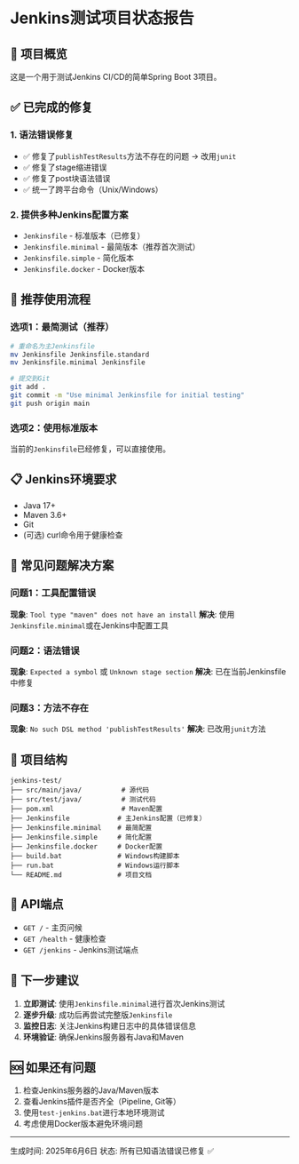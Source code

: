 # Jenkins测试项目状态报告

## 🎯 项目概览
这是一个用于测试Jenkins CI/CD的简单Spring Boot 3项目。

## ✅ 已完成的修复

### 1. 语法错误修复
- ✅ 修复了`publishTestResults`方法不存在的问题 → 改用`junit`
- ✅ 修复了stage缩进错误
- ✅ 修复了post块语法错误
- ✅ 统一了跨平台命令（Unix/Windows）

### 2. 提供多种Jenkins配置方案
- `Jenkinsfile` - 标准版本（已修复）
- `Jenkinsfile.minimal` - 最简版本（推荐首次测试）
- `Jenkinsfile.simple` - 简化版本
- `Jenkinsfile.docker` - Docker版本

## 🚀 推荐使用流程

### 选项1：最简测试（推荐）
```bash
# 重命名为主Jenkinsfile
mv Jenkinsfile Jenkinsfile.standard
mv Jenkinsfile.minimal Jenkinsfile

# 提交到Git
git add .
git commit -m "Use minimal Jenkinsfile for initial testing"
git push origin main
```

### 选项2：使用标准版本
当前的`Jenkinsfile`已经修复，可以直接使用。

## 📋 Jenkins环境要求
- Java 17+
- Maven 3.6+
- Git
- (可选) curl命令用于健康检查

## 🔧 常见问题解决方案

### 问题1：工具配置错误
**现象**: `Tool type "maven" does not have an install`
**解决**: 使用`Jenkinsfile.minimal`或在Jenkins中配置工具

### 问题2：语法错误
**现象**: `Expected a symbol` 或 `Unknown stage section`
**解决**: 已在当前Jenkinsfile中修复

### 问题3：方法不存在
**现象**: `No such DSL method 'publishTestResults'`
**解决**: 已改用`junit`方法

## 📁 项目结构
```
jenkins-test/
├── src/main/java/          # 源代码
├── src/test/java/          # 测试代码
├── pom.xml                 # Maven配置
├── Jenkinsfile            # 主Jenkins配置（已修复）
├── Jenkinsfile.minimal    # 最简配置
├── Jenkinsfile.simple     # 简化配置
├── Jenkinsfile.docker     # Docker配置
├── build.bat              # Windows构建脚本
├── run.bat                # Windows运行脚本
└── README.md              # 项目文档
```

## 🎯 API端点
- `GET /` - 主页问候
- `GET /health` - 健康检查
- `GET /jenkins` - Jenkins测试端点

## 📝 下一步建议

1. **立即测试**: 使用`Jenkinsfile.minimal`进行首次Jenkins测试
2. **逐步升级**: 成功后再尝试完整版`Jenkinsfile`
3. **监控日志**: 关注Jenkins构建日志中的具体错误信息
4. **环境验证**: 确保Jenkins服务器有Java和Maven

## 🆘 如果还有问题

1. 检查Jenkins服务器的Java/Maven版本
2. 查看Jenkins插件是否齐全（Pipeline, Git等）
3. 使用`test-jenkins.bat`进行本地环境测试
4. 考虑使用Docker版本避免环境问题

---
生成时间: 2025年6月6日
状态: 所有已知语法错误已修复 ✅
